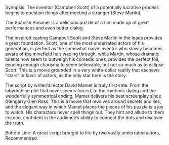 Synopsis: The inventor (Campbell Scott) of a potentially lucrative process begins to question things after meeting a stranger (Steve Martin).

The Spanish Prisoner is a delicious puzzle of a film made up of great performances and even better dialog.

The inspired casting Campbell Scott and Steve Martin in the leads provides a great foundation.  Scott, one of the most underrated actors of his generation, is perfect as the somewhat naïve inventor who slowly becomes aware of the minefield he’s wading through, while Martin, whose dramatic talents now seem to outweigh his comedic ones, provides the perfect foil, exuding enough charisma to seem believable, but not so much as to eclipse Scott.  This is a movie grounded in a very white-collar reality that eschews “stars” in favor of actors, as the only star here is the story.

The script by writer/director David Mamet is truly first-rate.  From the labyrinthine plot that never seems forced, to the rhythmic dialog and the wonderfully symmetrical ending, Mamet delivers his best screenplay since Glengarry Glen Ross.  This is a movie that revolves around secrets and lies, and the elegant way in which Mamet places the pieces of his puzzle is a joy to watch.  His characters never spell things out.  They hint and allude to them instead, confident in the audience’s ability to connect the dots and discover the truth.

Bottom Line: A great script brought to life by two vastly underrated actors.  Recommended.
